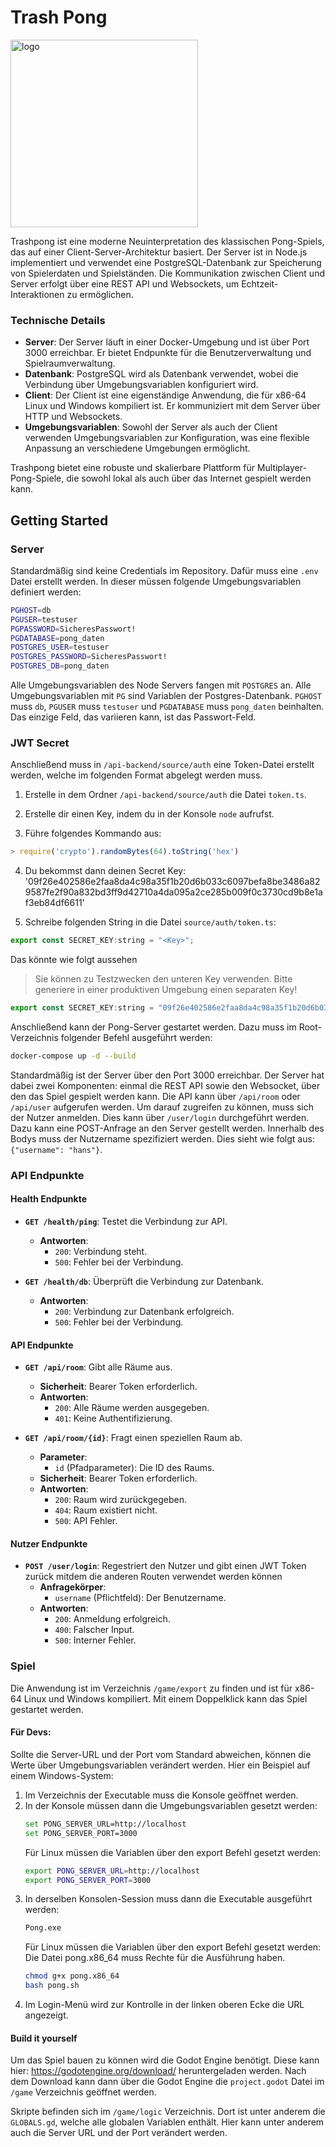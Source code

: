 # Trash Pong
<img src="https://github.com/user-attachments/assets/905f6db1-34cd-4a85-bb24-5580d9cb03b7" alt="logo" width="300"/>

Trashpong ist eine moderne Neuinterpretation des klassischen Pong-Spiels, das auf einer Client-Server-Architektur basiert. Der Server ist in Node.js implementiert und verwendet eine PostgreSQL-Datenbank zur Speicherung von Spielerdaten und Spielständen. Die Kommunikation zwischen Client und Server erfolgt über eine REST API und Websockets, um Echtzeit-Interaktionen zu ermöglichen.

### Technische Details

- **Server**: Der Server läuft in einer Docker-Umgebung und ist über Port 3000 erreichbar. Er bietet Endpunkte für die Benutzerverwaltung und Spielraumverwaltung.
- **Datenbank**: PostgreSQL wird als Datenbank verwendet, wobei die Verbindung über Umgebungsvariablen konfiguriert wird.
- **Client**: Der Client ist eine eigenständige Anwendung, die für x86-64 Linux und Windows kompiliert ist. Er kommuniziert mit dem Server über HTTP und Websockets.
- **Umgebungsvariablen**: Sowohl der Server als auch der Client verwenden Umgebungsvariablen zur Konfiguration, was eine flexible Anpassung an verschiedene Umgebungen ermöglicht.

Trashpong bietet eine robuste und skalierbare Plattform für Multiplayer-Pong-Spiele, die sowohl lokal als auch über das Internet gespielt werden kann.

## Getting Started
### Server

Standardmäßig sind keine Credentials im Repository. Dafür muss eine `.env` Datei erstellt werden.
In dieser müssen folgende Umgebungsvariablen definiert werden:

```bash
PGHOST=db
PGUSER=testuser
PGPASSWORD=SicheresPasswort!
PGDATABASE=pong_daten
POSTGRES_USER=testuser
POSTGRES_PASSWORD=SicheresPasswort!
POSTGRES_DB=pong_daten
```

Alle Umgebungsvariablen des Node Servers fangen mit `POSTGRES` an. Alle Umgebungsvariablen mit `PG` sind Variablen 
der Postgres-Datenbank. `PGHOST` muss `db`, `PGUSER` muss `testuser` und `PGDATABASE` muss `pong_daten` beinhalten.
Das einzige Feld, das variieren kann, ist das Passwort-Feld.


### JWT Secret

Anschließend muss in `/api-backend/source/auth` eine Token-Datei erstellt werden, welche im folgenden Format abgelegt werden muss. 

1. Erstelle in dem Ordner `/api-backend/source/auth` die Datei `token.ts`.

2. Erstelle dir einen Key, indem du in der Konsole `node` aufrufst.

3. Führe folgendes Kommando aus:
```js
> require('crypto').randomBytes(64).toString('hex')
```

4. Du bekommst dann deinen Secret Key:
 '09f26e402586e2faa8da4c98a35f1b20d6b033c6097befa8be3486a829587fe2f90a832bd3ff9d42710a4da095a2ce285b009f0c3730cd9b8e1af3eb84df6611'

5. Schreibe folgenden String in die Datei `source/auth/token.ts`:
```js
export const SECRET_KEY:string = "<Key>";
```
Das könnte wie folgt aussehen

> Sie können zu Testzwecken den unteren Key verwenden. Bitte generiere in einer produktiven Umgebung einen separaten Key!

```js
export const SECRET_KEY:string = "09f26e402586e2faa8da4c98a35f1b20d6b033c6097befa8be3486a829587fe2f90a832bd3ff9d42710a4da095a2ce285b009f0c3730cd9b8e1af3eb84df6611";
```

Anschließend kann der Pong-Server gestartet werden.
Dazu muss im Root-Verzeichnis folgender Befehl ausgeführt werden:

```bash
docker-compose up -d --build
```

Standardmäßig ist der Server über den Port 3000 erreichbar.
Der Server hat dabei zwei Komponenten: einmal die REST API sowie den Websocket, über den das Spiel gespielt werden kann.
Die API kann über `/api/room` oder `/api/user` aufgerufen werden.
Um darauf zugreifen zu können, muss sich der Nutzer anmelden. Dies kann über `/user/login` durchgeführt werden.
Dazu kann eine POST-Anfrage an den Server gestellt werden. Innerhalb des Bodys muss der Nutzername spezifiziert werden.
Dies sieht wie folgt aus: `{"username": "hans"}`.

### API Endpunkte
#### Health Endpunkte

- **`GET /health/ping`**: Testet die Verbindung zur API.
    - **Antworten**:
        - `200`: Verbindung steht.
        - `500`: Fehler bei der Verbindung.

- **`GET /health/db`**: Überprüft die Verbindung zur Datenbank.
    - **Antworten**:
        - `200`: Verbindung zur Datenbank erfolgreich.
        - `500`: Fehler bei der Verbindung.

#### API Endpunkte

- **`GET /api/room`**: Gibt alle Räume aus.
    - **Sicherheit**: Bearer Token erforderlich.
    - **Antworten**:
        - `200`: Alle Räume werden ausgegeben.
        - `401`: Keine Authentifizierung.

- **`GET /api/room/{id}`**: Fragt einen speziellen Raum ab.
    - **Parameter**:
        - `id` (Pfadparameter): Die ID des Raums.
    - **Sicherheit**: Bearer Token erforderlich.
    - **Antworten**:
        - `200`: Raum wird zurückgegeben.
        - `404`: Raum existiert nicht.
        - `500`: API Fehler.

#### Nutzer Endpunkte

- **`POST /user/login`**: Regestriert den Nutzer und gibt einen JWT Token zurück mitdem die anderen Routen verwendet werden können
    - **Anfragekörper**:
        - `username` (Pflichtfeld): Der Benutzername.
    - **Antworten**:
        - `200`: Anmeldung erfolgreich.
        - `400`: Falscher Input.
        - `500`: Interner Fehler.



### Spiel
Die Anwendung ist im Verzeichnis `/game/export` zu finden und ist für x86-64 Linux und Windows kompiliert.
Mit einem Doppelklick kann das Spiel gestartet werden.

#### Für Devs:
Sollte die Server-URL und der Port vom Standard abweichen, können die Werte über Umgebungsvariablen verändert werden.
Hier ein Beispiel auf einem Windows-System:

1. Im Verzeichnis der Executable muss die Konsole geöffnet werden.
2. In der Konsole müssen dann die Umgebungsvariablen gesetzt werden:
    ```bash
    set PONG_SERVER_URL=http://localhost
    set PONG_SERVER_PORT=3000
    ```
    Für Linux müssen die Variablen über den export Befehl gesetzt werden:
    ```bash
    export PONG_SERVER_URL=http://localhost
    export PONG_SERVER_PORT=3000
    ```
3. In derselben Konsolen-Session muss dann die Executable ausgeführt werden:
    ```bash
    Pong.exe
    ```
    Für Linux müssen die Variablen über den export Befehl gesetzt werden:
    Die Datei pong.x86_64 muss Rechte für die Ausführung haben.
    ```bash
    chmod g+x pong.x86_64
    bash pong.sh
    ```
4. Im Login-Menü wird zur Kontrolle in der linken oberen Ecke die URL angezeigt.

#### Build it yourself
Um das Spiel bauen zu können wird die Godot Engine benötigt. Diese kann hier: https://godotengine.org/download/ heruntergeladen werden.
Nach dem Download kann dann über die Godot Engine die ```project.godot``` Datei im ```/game``` Verzeichnis geöffnet werden. 

Skripte befinden sich im ```/game/logic``` Verzeichnis. Dort ist unter anderem die ```GLOBALS.gd```, welche alle globalen Variablen enthält. Hier kann unter anderem auch die Server URL und der Port verändert werden.

